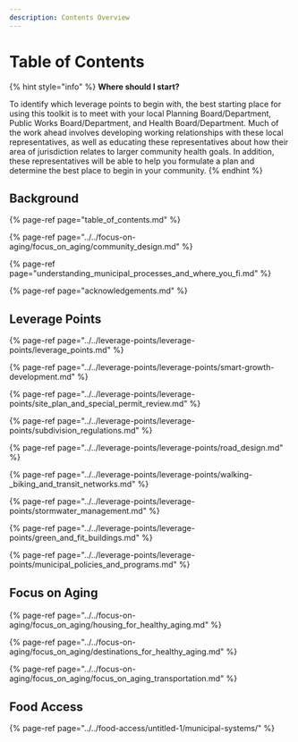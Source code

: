 ```yaml
---
description: Contents Overview
---
```


# Table of Contents

{% hint style="info" %}
**Where should I start?** 

To identify which leverage points to begin with, the best starting place for using this toolkit is to meet with your local Planning Board/Department, Public Works Board/Department, and Health Board/Department. Much of the work ahead involves developing working relationships with these local representatives, as well as educating these representatives about how their area of jurisdiction relates to larger community health goals. In addition, these representatives will be able to help you formulate a plan and determine the best place to begin in your community.
{% endhint %}

## **Background**

{% page-ref page="table\_of\_contents.md" %}

{% page-ref page="../../focus-on-aging/focus\_on\_aging/community\_design.md" %}

{% page-ref page="understanding\_municipal\_processes\_and\_where\_you\_fi.md" %}

{% page-ref page="acknowledgements.md" %}

## Leverage Points

{% page-ref page="../../leverage-points/leverage-points/leverage\_points.md" %}

{% page-ref page="../../leverage-points/leverage-points/smart-growth-development.md" %}

{% page-ref page="../../leverage-points/leverage-points/site\_plan\_and\_special\_permit\_review.md" %}

{% page-ref page="../../leverage-points/leverage-points/subdivision\_regulations.md" %}

{% page-ref page="../../leverage-points/leverage-points/road\_design.md" %}

{% page-ref page="../../leverage-points/leverage-points/walking-\_biking\_and\_transit\_networks.md" %}

{% page-ref page="../../leverage-points/leverage-points/stormwater\_management.md" %}

{% page-ref page="../../leverage-points/leverage-points/green\_and\_fit\_buildings.md" %}

{% page-ref page="../../leverage-points/leverage-points/municipal\_policies\_and\_programs.md" %}

## Focus on Aging

#### 

{% page-ref page="../../focus-on-aging/focus\_on\_aging/housing\_for\_healthy\_aging.md" %}

{% page-ref page="../../focus-on-aging/focus\_on\_aging/destinations\_for\_healthy\_aging.md" %}

{% page-ref page="../../focus-on-aging/focus\_on\_aging/focus\_on\_aging\_transportation.md" %}

## Food Access

{% page-ref page="../../food-access/untitled-1/municipal-systems/" %}

### 





